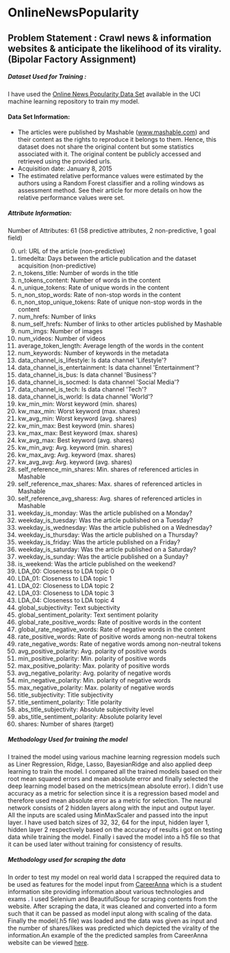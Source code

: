 # OnlineNewsPopularity
## Problem Statement :   Crawl news & information websites & anticipate the likelihood of its virality. (Bipolar Factory Assignment)

##### Dataset Used for Training :
I have used the [Online News Popularity Data Set](https://archive.ics.uci.edu/ml/datasets/Online+News+Popularity#) available in the UCI machine learning repository to train my model.

#### Data Set Information:
* The articles were published by Mashable (www.mashable.com) and their content as the rights to reproduce it belongs to them. Hence, this dataset does not share the original content but some statistics associated with it. The original content be publicly accessed and retrieved using the provided urls.
* Acquisition date: January 8, 2015
* The estimated relative performance values were estimated by the authors using a Random Forest classifier and a rolling windows as assessment method. See their article for more details on how the relative performance values were set.

##### Attribute Information:

Number of Attributes: 61 (58 predictive attributes, 2 non-predictive, 1 goal field)

0. url: URL of the article (non-predictive)
1. timedelta: Days between the article publication and the dataset acquisition (non-predictive)
2. n_tokens_title: Number of words in the title
3. n_tokens_content: Number of words in the content
4. n_unique_tokens: Rate of unique words in the content
5. n_non_stop_words: Rate of non-stop words in the content
6. n_non_stop_unique_tokens: Rate of unique non-stop words in the content
7. num_hrefs: Number of links
8. num_self_hrefs: Number of links to other articles published by Mashable
9. num_imgs: Number of images
10. num_videos: Number of videos
11. average_token_length: Average length of the words in the content
12. num_keywords: Number of keywords in the metadata
13. data_channel_is_lifestyle: Is data channel 'Lifestyle'?
14. data_channel_is_entertainment: Is data channel 'Entertainment'?
15. data_channel_is_bus: Is data channel 'Business'?
16. data_channel_is_socmed: Is data channel 'Social Media'?
17. data_channel_is_tech: Is data channel 'Tech'?
18. data_channel_is_world: Is data channel 'World'?
19. kw_min_min: Worst keyword (min. shares)
20. kw_max_min: Worst keyword (max. shares)
21. kw_avg_min: Worst keyword (avg. shares)
22. kw_min_max: Best keyword (min. shares)
23. kw_max_max: Best keyword (max. shares)
24. kw_avg_max: Best keyword (avg. shares)
25. kw_min_avg: Avg. keyword (min. shares)
26. kw_max_avg: Avg. keyword (max. shares)
27. kw_avg_avg: Avg. keyword (avg. shares)
28. self_reference_min_shares: Min. shares of referenced articles in Mashable
29. self_reference_max_shares: Max. shares of referenced articles in Mashable
30. self_reference_avg_sharess: Avg. shares of referenced articles in Mashable
31. weekday_is_monday: Was the article published on a Monday?
32. weekday_is_tuesday: Was the article published on a Tuesday?
33. weekday_is_wednesday: Was the article published on a Wednesday?
34. weekday_is_thursday: Was the article published on a Thursday?
35. weekday_is_friday: Was the article published on a Friday?
36. weekday_is_saturday: Was the article published on a Saturday?
37. weekday_is_sunday: Was the article published on a Sunday?
38. is_weekend: Was the article published on the weekend?
39. LDA_00: Closeness to LDA topic 0
40. LDA_01: Closeness to LDA topic 1
41. LDA_02: Closeness to LDA topic 2
42. LDA_03: Closeness to LDA topic 3
43. LDA_04: Closeness to LDA topic 4
44. global_subjectivity: Text subjectivity
45. global_sentiment_polarity: Text sentiment polarity
46. global_rate_positive_words: Rate of positive words in the content
47. global_rate_negative_words: Rate of negative words in the content
48. rate_positive_words: Rate of positive words among non-neutral tokens
49. rate_negative_words: Rate of negative words among non-neutral tokens
50. avg_positive_polarity: Avg. polarity of positive words
51. min_positive_polarity: Min. polarity of positive words
52. max_positive_polarity: Max. polarity of positive words
53. avg_negative_polarity: Avg. polarity of negative words
54. min_negative_polarity: Min. polarity of negative words
55. max_negative_polarity: Max. polarity of negative words
56. title_subjectivity: Title subjectivity
57. title_sentiment_polarity: Title polarity
58. abs_title_subjectivity: Absolute subjectivity level
59. abs_title_sentiment_polarity: Absolute polarity level
60. shares: Number of shares (target)

##### Methodology Used for training the model

I trained the model using various machine learning regression models such as Liner Regression, Ridge, Lasso, BayesianRidge and also applied deep learning to train the model. I compared all the trained models based on their root mean squared errors and mean absolute error and finally selected the deep learning model based on the metrics(mean absolute error). I didn't use accuracy as a metric for selection since it is a regression based model and therefore used mean absolute error as a metric for selection.
The neural network consists of 2 hidden layers along with the input and output layer. All the inputs are scaled using MinMaxScaler and passed into the input layer. I have used batch sizes of 32, 32, 64 for the input, hidden layer 1, hidden layer 2 respectively based on the accuracy of results i got on testing data while training the model.
Finally i saved the model into a h5 file so that it can be used later without training for consistency of results.

##### Methodology used for scraping the data

In order to test my model on real world data I scrapped the required data to be used as features for the model input from [CareerAnna](https://www.careeranna.com/articles/category/mba/pages/) which is a student information site providing information about various technologies and exams . 
I used Selenium and BeautifulSoup for scraping contents from the website.
After scraping the data, it was cleaned and converted into a form such that it can be passed as model input along with scaling of the data.
Finally the model(.h5 file) was loaded and the data was given as input and the number of shares/likes was predicted which depicted the virality of the information.An example of the the predicted samples from CareerAnna website can be viewed [here](https://github.com/b117020/OnlineNewsPopularity/blob/master/viralitypredictionexample.csv).
